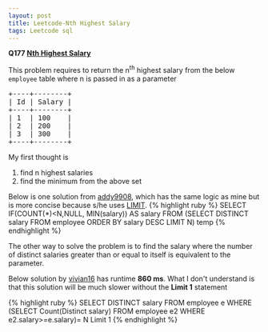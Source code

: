 ```yaml
---
layout: post
title: Leetcode-Nth Highest Salary
tags: Leetcode sql
---
```

<strong>Q177 
    <a href="https://leetcode.com/problems/nth-highest-salary/#/description" target="_blank">Nth Highest Salary</a>
</strong>

This problem requires to return the n<sup>th</sup> highest salary from the below <code>employee</code> table where n is passed in as a parameter
<p>
    <pre>
+----+--------+
| Id | Salary |
+----+--------+
| 1  | 100    |
| 2  | 200    |
| 3  | 300    |
+----+--------+
</pre>
</p>

My first thought is
1. find n highest salaries
2. find the minimum from the above set 

Below is one solution from <a href="https://discuss.leetcode.com/user/addy9908" target="_blank">addy9908</a>, which has the same logic as mine but is more concise because s/he uses <a href="http://www.mysqltutorial.org/mysql-limit.aspx" target="_blank">LIMIT</a>.
{% highlight ruby %}
SELECT IF(COUNT(*)<N,NULL, MIN(salary)) AS salary
FROM (SELECT DISTINCT salary 
    FROM employee 
    ORDER BY salary DESC 
    LIMIT N) temp 
{% endhighlight %}

The other way to solve the problem is to find the salary where the number of distinct salaries greater than or equal to itself is equivalent to the parameter.

Below solution by [vivian16](https://discuss.leetcode.com/topic/25599/no-variable-no-limit-x-1-just-one-query-808ms/8) has runtime **860 ms**.
What I don't understand is that this solution will be much slower without the **Limit 1** statement

{% highlight ruby %}
SELECT DISTINCT salary FROM employee e
WHERE (SELECT Count(Distinct salary) 
    FROM employee e2 WHERE e2.salary>=e.salary)= N
Limit 1 
{% endhighlight %}

